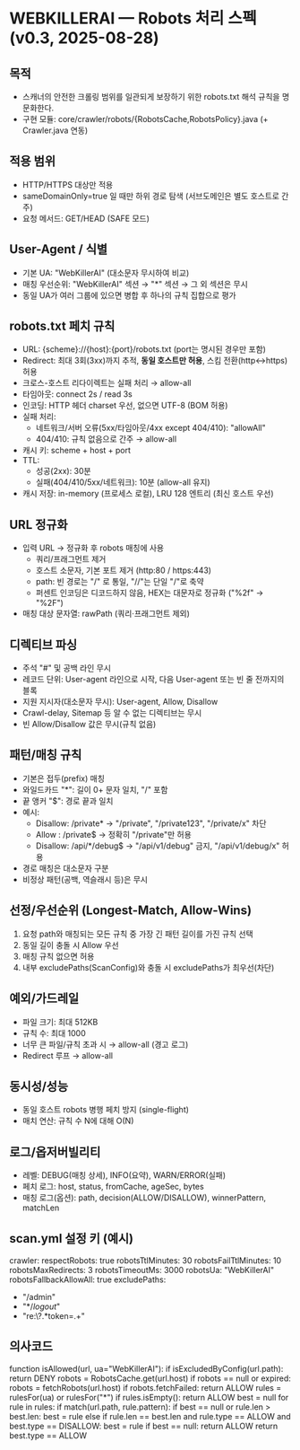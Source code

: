 WEBKILLERAI — Robots 처리 스펙 (v0.3, 2025-08-28)
==================================================

목적
--------------------------------------------------
- 스캐너의 안전한 크롤링 범위를 일관되게 보장하기 위한 robots.txt 해석 규칙을 명문화한다.
- 구현 모듈: core/crawler/robots/{RobotsCache,RobotsPolicy}.java (+ Crawler.java 연동)

적용 범위
--------------------------------------------------
- HTTP/HTTPS 대상만 적용
- sameDomainOnly=true 일 때만 하위 경로 탐색 (서브도메인은 별도 호스트로 간주)
- 요청 메서드: GET/HEAD (SAFE 모드)

User-Agent / 식별
--------------------------------------------------
- 기본 UA: "WebKillerAI" (대소문자 무시하여 비교)
- 매칭 우선순위: "WebKillerAI" 섹션 → "*" 섹션 → 그 외 섹션은 무시
- 동일 UA가 여러 그룹에 있으면 병합 후 하나의 규칙 집합으로 평가

robots.txt 페치 규칙
--------------------------------------------------
- URL: {scheme}://{host}:{port}/robots.txt (port는 명시된 경우만 포함)
- Redirect: 최대 3회(3xx)까지 추적, **동일 호스트만 허용**, 스킴 전환(http↔https) 허용
- 크로스-호스트 리다이렉트는 실패 처리 → allow-all
- 타임아웃: connect 2s / read 3s
- 인코딩: HTTP 헤더 charset 우선, 없으면 UTF-8 (BOM 허용)
- 실패 처리:
  - 네트워크/서버 오류(5xx/타임아웃/4xx except 404/410): "allowAll"
  - 404/410: 규칙 없음으로 간주 → allow-all
- 캐시 키: scheme + host + port
- TTL:
  - 성공(2xx): 30분
  - 실패(404/410/5xx/네트워크): 10분 (allow-all 유지)
- 캐시 저장: in-memory (프로세스 로컬), LRU 128 엔트리 (최신 호스트 우선)

URL 정규화
--------------------------------------------------
- 입력 URL → 정규화 후 robots 매칭에 사용
  - 쿼리/프래그먼트 제거
  - 호스트 소문자, 기본 포트 제거 (http:80 / https:443)
  - path: 빈 경로는 "/" 로 통일, "//"는 단일 "/"로 축약
  - 퍼센트 인코딩은 디코드하지 않음, HEX는 대문자로 정규화 ("%2f" → "%2F")
- 매칭 대상 문자열: rawPath (쿼리·프래그먼트 제외)

디렉티브 파싱
--------------------------------------------------
- 주석 "#" 및 공백 라인 무시
- 레코드 단위: User-agent 라인으로 시작, 다음 User-agent 또는 빈 줄 전까지의 블록
- 지원 지시자(대소문자 무시): User-agent, Allow, Disallow
- Crawl-delay, Sitemap 등 알 수 없는 디렉티브는 무시
- 빈 Allow/Disallow 값은 무시(규칙 없음)

패턴/매칭 규칙
--------------------------------------------------
- 기본은 접두(prefix) 매칭
- 와일드카드 "*": 길이 0+ 문자 일치, "/" 포함
- 끝 앵커 "$": 경로 끝과 일치
- 예시:
  - Disallow: /private*       → "/private", "/private123", "/private/x" 차단
  - Allow   : /private$       → 정확히 "/private"만 허용
  - Disallow: /api/*/debug$   → "/api/v1/debug" 금지, "/api/v1/debug/x" 허용
- 경로 매칭은 대소문자 구분
- 비정상 패턴(공백, 역슬래시 등)은 무시

선정/우선순위 (Longest-Match, Allow-Wins)
--------------------------------------------------
1) 요청 path와 매칭되는 모든 규칙 중 가장 긴 패턴 길이를 가진 규칙 선택
2) 동일 길이 충돌 시 Allow 우선
3) 매칭 규칙 없으면 허용
4) 내부 excludePaths(ScanConfig)와 충돌 시 excludePaths가 최우선(차단)

예외/가드레일
--------------------------------------------------
- 파일 크기: 최대 512KB
- 규칙 수: 최대 1000
- 너무 큰 파일/규칙 초과 시 → allow-all (경고 로그)
- Redirect 루프 → allow-all

동시성/성능
--------------------------------------------------
- 동일 호스트 robots 병행 페치 방지 (single-flight)
- 매치 연산: 규칙 수 N에 대해 O(N)

로그/옵저버빌리티
--------------------------------------------------
- 레벨: DEBUG(매칭 상세), INFO(요약), WARN/ERROR(실패)
- 페치 로그: host, status, fromCache, ageSec, bytes
- 매칭 로그(옵션): path, decision(ALLOW/DISALLOW), winnerPattern, matchLen

scan.yml 설정 키 (예시)
--------------------------------------------------
crawler:
  respectRobots: true
  robotsTtlMinutes: 30
  robotsFailTtlMinutes: 10
  robotsMaxRedirects: 3
  robotsTimeoutMs: 3000
  robotsUa: "WebKillerAI"
  robotsFallbackAllowAll: true
excludePaths:
  - "/admin"
  - "*/*logout*"
  - "re:\\?.*token=.+"

의사코드
--------------------------------------------------
function isAllowed(url, ua="WebKillerAI"):
  if isExcludedByConfig(url.path): return DENY
  robots = RobotsCache.get(url.host)
  if robots == null or expired: robots = fetchRobots(url.host)
  if robots.fetchFailed: return ALLOW
  rules = rulesFor(ua) or rulesFor("*")
  if rules.isEmpty(): return ALLOW
  best = null
  for rule in rules:
    if match(url.path, rule.pattern):
      if best == null or rule.len > best.len:
        best = rule
      else if rule.len == best.len and rule.type == ALLOW and best.type == DISALLOW:
        best = rule
  if best == null: return ALLOW
  return best.type == ALLOW
